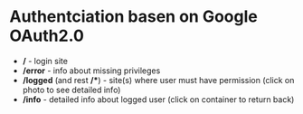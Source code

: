 # Authentciation basen on Google OAuth2.0

- **/** - login site
- **/error** - info about missing privileges 
- **/logged** (and rest **/\***) - site(s) where user must have permission (click on photo to see detailed info)
- **/info** - detailed info about logged user (click on container to return back)


